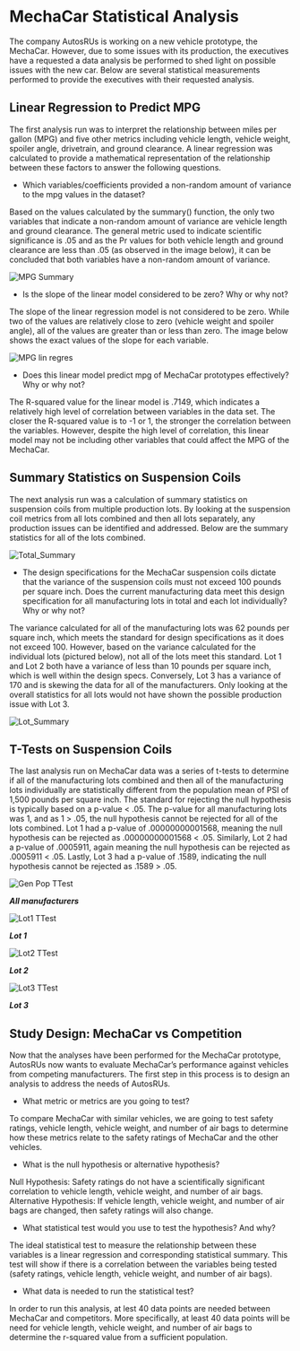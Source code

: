 # MechaCar Statistical Analysis
The company AutosRUs is working on a new vehicle prototype, the MechaCar. However, due to some issues with its production, the executives have a requested a data analysis be performed to shed light on possible issues with the new car. Below are several statistical measurements performed to provide the executives with their requested analysis.
## Linear Regression to Predict MPG
The first analysis run was to interpret the relationship between miles per gallon (MPG) and five other metrics including vehicle length, vehicle weight, spoiler angle, drivetrain, and ground clearance. A linear regression was calculated to provide a mathematical representation of the relationship between these factors to answer the following questions.

* Which variables/coefficients provided a non-random amount of variance to the mpg values in the dataset? 

Based on the values calculated by the summary() function, the only two variables that indicate a non-random amount of variance are vehicle length and ground clearance. The general metric used to indicate scientific significance is .05 and as the Pr values for both vehicle length and ground clearance are less than .05 (as observed in the image below), it can be concluded that both variables have a non-random amount of variance.

![MPG Summary](https://user-images.githubusercontent.com/99554642/170841065-654c634a-70a1-48ff-8701-b55e5c16d479.png)


* Is the slope of the linear model considered to be zero? Why or why not? 

The slope of the linear regression model is not considered to be zero. While two of the values are relatively close to zero (vehicle weight and spoiler angle), all of the values are greater than or less than zero. The image below shows the exact values of the slope for each variable.

![MPG lin regres](https://user-images.githubusercontent.com/99554642/170841072-37d39c92-5356-4733-84c7-f8f4f76e95c3.png)


* Does this linear model predict mpg of MechaCar prototypes effectively? Why or why not? 

The R-squared value for the linear model is .7149, which indicates a relatively high level of correlation between variables in the data set. The closer the R-squared value is to -1 or 1, the stronger the correlation between the variables. However, despite the high level of correlation, this linear model may not be including other variables that could affect the MPG of the MechaCar.


## Summary Statistics on Suspension Coils
The next analysis run was a calculation of summary statistics on suspension coils from multiple production lots. By looking at the suspension coil metrics from all lots combined and then all lots separately, any production issues can be identified and addressed. Below are the summary statistics for all of the lots combined.

![Total_Summary](https://user-images.githubusercontent.com/99554642/170841087-fd0b4cac-155e-463a-9ecc-3545f09abfad.png)

* The design specifications for the MechaCar suspension coils dictate that the variance of the suspension coils must not exceed 100 pounds per square inch. Does the current manufacturing data meet this design specification for all manufacturing lots in total and each lot individually? Why or why not?

The variance calculated for all of the manufacturing lots was 62 pounds per square inch, which meets the standard for design specifications as it does not exceed 100. However, based on the variance calculated for the individual lots (pictured below), not all of the lots meet this standard. Lot 1 and Lot 2 both have a variance of less than 10 pounds per square inch, which is well within the design specs. Conversely, Lot 3 has a variance of 170 and is skewing the data for all of the manufacturers. Only looking at the overall statistics for all lots would not have shown the possible production issue with Lot 3.

![Lot_Summary](https://user-images.githubusercontent.com/99554642/170841093-956aecac-0903-4015-a566-6a66a3fd15f4.png)


## T-Tests on Suspension Coils
The last analysis run on MechaCar data was a series of t-tests to determine if all of the manufacturing lots combined and then all of the manufacturing lots individually are statistically different from the population mean of PSI of 1,500 pounds per square inch. The standard for rejecting the null hypothesis is typically based on a p-value < .05. The p-value for all manufacturing lots was 1, and as 1 > .05, the null hypothesis cannot be rejected for all of the lots combined. Lot 1 had a p-value of .00000000001568, meaning the null hypothesis can be rejected as .00000000001568 < .05. Similarly, Lot 2 had a p-value of .0005911, again meaning the null hypothesis can be rejected as .0005911 < .05. Lastly, Lot 3 had a p-value of .1589, indicating the null hypothesis cannot be rejected as .1589 > .05.

![Gen Pop TTest](https://user-images.githubusercontent.com/99554642/170841107-abda988a-9c70-4bef-a724-3f467cbe119e.png)

***All manufacturers***

![Lot1 TTest](https://user-images.githubusercontent.com/99554642/170841113-5db2eb50-2810-431e-934c-1286a4885444.png)

***Lot 1***

![Lot2 TTest](https://user-images.githubusercontent.com/99554642/170841116-dcd24a5c-a837-49d6-896e-080b36662657.png)

***Lot 2***

![Lot3 TTest](https://user-images.githubusercontent.com/99554642/170841123-ac07dd80-e6b0-4add-b32c-b535b15fcf7d.png)

***Lot 3***




## Study Design: MechaCar vs Competition
Now that the analyses have been performed for the MechaCar prototype, AutosRUs now wants to evaluate MechaCar’s performance against vehicles from competing manufacturers.  The first step in this process is to design an analysis to address the needs of AutosRUs.

*	What metric or metrics are you going to test?

To compare MechaCar with similar vehicles, we are going to test safety ratings, vehicle length, vehicle weight, and number of air bags to determine how these metrics relate to the safety ratings of MechaCar and the other vehicles.

*	What is the null hypothesis or alternative hypothesis?

Null Hypothesis: Safety ratings do not have a scientifically significant correlation to vehicle length, vehicle weight, and number of air bags.
Alternative Hypothesis: If vehicle length, vehicle weight, and number of air bags are changed, then safety ratings will also change.

*	What statistical test would you use to test the hypothesis? And why?

The ideal statistical test to measure the relationship between these variables is a linear regression and corresponding statistical summary. This test will show if there is a correlation between the variables being tested (safety ratings, vehicle length, vehicle weight, and number of air bags).

*	What data is needed to run the statistical test?

In order to run this analysis, at lest 40 data points are needed between MechaCar and competitors. More specifically, at least 40 data points will be need for vehicle length, vehicle weight, and number of air bags to determine the r-squared value from a sufficient population.
